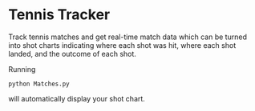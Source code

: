# Tennis Tracker

Track tennis matches and get real-time match data which can be turned into shot charts indicating where each shot was hit, where each shot landed, and the outcome of each shot.

Running

```python Matches.py```

will automatically display your shot chart.
